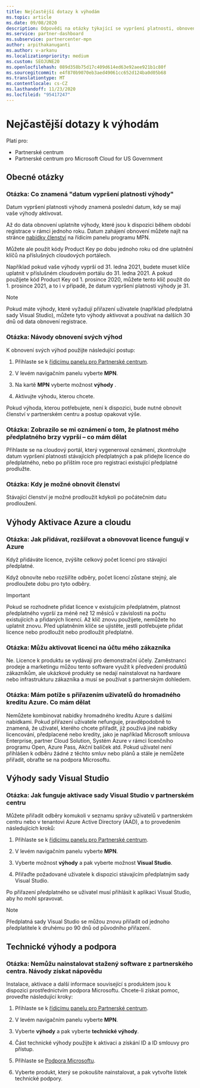 ```yaml
---
title: Nejčastější dotazy k výhodám
ms.topic: article
ms.date: 09/08/2020
description: Odpovědi na otázky týkající se vypršení platnosti, obnovení a Aktivace licencí pro Azure, Cloud, Visual Studio a technické výhody a výhody podpory
ms.service: partner-dashboard
ms.subservice: partnercenter-mpn
author: arpithakanuganti
ms.author: v-arkanu
ms.localizationpriority: medium
ms.custom: SEOJUNE20
ms.openlocfilehash: 089d358b75d17c409d614ed63e92aee921b1c80f
ms.sourcegitcommit: e4f870b9070eb3aed49061cc652d124ba0d05b68
ms.translationtype: MT
ms.contentlocale: cs-CZ
ms.lasthandoff: 11/23/2020
ms.locfileid: "95417247"
---
```

# <a name="benefits-faq"></a>Nejčastější dotazy k výhodám

Platí pro:

- Partnerské centrum
- Partnerské centrum pro Microsoft Cloud for US Government

## <a name="general-questions"></a>Obecné otázky

### <a name="q-what-does-benefit-expiry-date-mean"></a>Otázka: Co znamená "datum vypršení platnosti výhody"

Datum vypršení platnosti výhody znamená poslední datum, kdy se mají vaše výhody aktivovat.

Až do data obnovení uplatníte výhody, které jsou k dispozici během období registrace v rámci jednoho roku. Datum zahájení obnovení můžete najít na stránce [nabídky členství](https://partner.microsoft.com/dashboard/mpn/offers) na řídicím panelu programu MPN.

Můžete ale použít kódy Product Key po dobu jednoho roku od dne uplatnění klíčů na příslušných cloudových portálech.

Například pokud vaše výhody vyprší od 31. ledna 2021, budete muset klíče uplatnit v příslušném cloudovém portálu do 31. ledna 2021. A pokud použijete kód Product Key od 1. prosince 2020, můžete tento klíč použít do 1. prosince 2021, a to i v případě, že datum vypršení platnosti výhody je 31.

>[!NOTE]
>Pokud máte výhody, které vyžadují přiřazení uživatele (například předplatná sady Visual Studio), můžete tyto výhody aktivovat a používat na dalších 30 dnů od data obnovení registrace.

### <a name="q-how-do-i-renew-my-benefits"></a>Otázka: Návody obnovení svých výhod

K obnovení svých výhod použijte následující postup:

1. Přihlaste se k [řídicímu panelu pro Partnerské centrum](https://partner.microsoft.com/dashboard/).

2. V levém navigačním panelu vyberte **MPN**.

3. Na kartě **MPN** vyberte možnost **výhody** .

4. Aktivujte výhodu, kterou chcete.

Pokud výhoda, kterou potřebujete, není k dispozici, bude nutné obnovit členství v partnerském centru a postup opakovat výše.

### <a name="q-i-received-a-notification-informing-me-that-my-subscription-is-expiring-soon---what-should-i-do"></a>Otázka: Zobrazilo se mi oznámení o tom, že platnost mého předplatného brzy vyprší – co mám dělat

Přihlaste se na cloudový portál, který vygeneroval oznámení, zkontrolujte datum vypršení platnosti stávajících předplatných a pak přidejte licence do předplatného, nebo po příštím roce pro registraci existující předplatné prodlužte.

### <a name="q-when-can-i-renew-my-membership"></a>Otázka: Kdy je možné obnovit členství

Stávající členství je možné prodloužit kdykoli po počátečním datu prodloužení.

## <a name="azure-and-cloud-activation-benefits"></a>Výhody Aktivace Azure a cloudu

### <a name="q-how-does-adding-extendingrenewing-licenses-work-on-azure"></a>Otázka: Jak přidávat, rozšiřovat a obnovovat licence fungují v Azure

Když přidáváte licence, zvýšíte celkový počet licencí pro stávající předplatné.

Když obnovíte nebo rozšíříte odběry, počet licencí zůstane stejný, ale prodloužete dobu pro tyto odběry.

>[!IMPORTANT]
>Pokud se rozhodnete přidat licence v existujícím předplatném, platnost předplatného vyprší za méně než 12 měsíců v závislosti na počtu existujících a přidaných licencí. Až klíč znovu použijete, nemůžete ho uplatnit znovu. Před uplatněním klíče se ujistěte, jestli potřebujete přidat licence nebo prodloužit nebo prodloužit předplatné.

### <a name="q-can-i-activate-the-license-on-my-customers-account"></a>Otázka: Můžu aktivovat licenci na účtu mého zákazníka

Ne. Licence k produktu se vydávají pro demonstrační účely. Zaměstnanci prodeje a marketingu můžou tento software využít k předvedení produktů zákazníkům, ale ukázkové produkty se nedají nainstalovat na hardware nebo infrastrukturu zákazníka a musí se používat s partnerským dohledem.

### <a name="q-im-having-trouble-assigning-users-in-azure-bulk-credit-what-should-i-do"></a>Otázka: Mám potíže s přiřazením uživatelů do hromadného kreditu Azure. Co mám dělat

Nemůžete kombinovat nabídky hromadného kreditu Azure s dalšími nabídkami. Pokud přiřazení uživatele nefunguje, pravděpodobně to znamená, že uživatel, kterého chcete přiřadit, již používá jiné nabídky licencování, předplacené nebo kredity, jako je například Microsoft smlouva Enterprise, partner Cloud Solution, Systém Azure v rámci licenčního programu Open, Azure Pass, Akční balíček atd. Pokud uživatel není přihlášen k odběru žádné z těchto smluv nebo plánů a stále je nemůžete přiřadit, obraťte se na podpora Microsoftu.

## <a name="visual-studio-benefits"></a>Výhody sady Visual Studio

### <a name="q-how-does-visual-studio-activation-work-in-partner-center"></a>Otázka: Jak funguje aktivace sady Visual Studio v partnerském centru

Můžete přiřadit odběry komukoli v seznamu správy uživatelů v partnerském centru nebo v tenantovi Azure Active Directory (AAD), a to provedením následujících kroků:

1. Přihlaste se k [řídicímu panelu pro Partnerské centrum](https://partner.microsoft.com/dashboard/).

2. V levém navigačním panelu vyberte **MPN**.

3. Vyberte možnost **výhody** a pak vyberte možnost **Visual Studio**.

4. Přiřaďte požadované uživatele k dispozici stávajícím předplatným sady Visual Studio.

Po přiřazení předplatného se uživatel musí přihlásit k aplikaci Visual Studio, aby ho mohl spravovat.

>[!Note]
> Předplatná sady Visual Studio se můžou znovu přiřadit od jednoho předplatitele k druhému po 90 dnů od původního přiřazení.

## <a name="technical-benefits-and-support"></a>Technické výhody a podpora

### <a name="q-i-cant-install-the-software-i-downloaded-from-partner-center-how-do-i-get-help"></a>Otázka: Nemůžu nainstalovat stažený software z partnerského centra. Návody získat nápovědu

Instalace, aktivace a další informace související s produktem jsou k dispozici prostřednictvím podpora Microsoftu. Chcete-li získat pomoc, proveďte následující kroky:

1. Přihlaste se k [řídicímu panelu pro Partnerské centrum](https://partner.microsoft.com/dashboard/).

2. V levém navigačním panelu vyberte **MPN**.

3. Vyberte **výhody** a pak vyberte **technické výhody**.

4. Část technické výhody použijte k aktivaci a získání ID a ID smlouvy pro přístup.

5. Přihlaste se [Podpora Microsoftu](https://support.microsoft.com/supportforbusiness/productselection).

6. Vyberte produkt, který se pokoušíte nainstalovat, a pak vytvořte lístek technické podpory.
